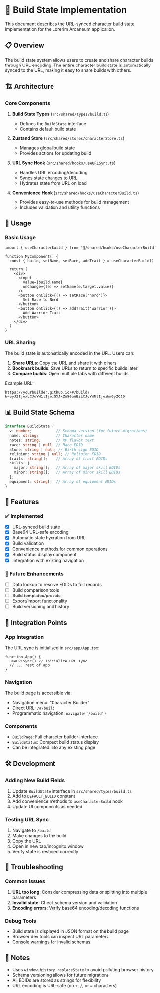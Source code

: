 # 🏹 Build State Implementation

This document describes the URL-synced character build state implementation for the Lorerim Arcaneum application.

## 📋 Overview

The build state system allows users to create and share character builds through URL encoding. The entire character build state is automatically synced to the URL, making it easy to share builds with others.

## 🏗️ Architecture

### Core Components

1. **Build State Types** (`src/shared/types/build.ts`)
   - Defines the `BuildState` interface
   - Contains default build state

2. **Zustand Store** (`src/shared/stores/characterStore.ts`)
   - Manages global build state
   - Provides actions for updating build

3. **URL Sync Hook** (`src/shared/hooks/useURLSync.ts`)
   - Handles URL encoding/decoding
   - Syncs state changes to URL
   - Hydrates state from URL on load

4. **Convenience Hook** (`src/shared/hooks/useCharacterBuild.ts`)
   - Provides easy-to-use methods for build management
   - Includes validation and utility functions

## 🔧 Usage

### Basic Usage

```tsx
import { useCharacterBuild } from '@/shared/hooks/useCharacterBuild'

function MyComponent() {
  const { build, setName, setRace, addTrait } = useCharacterBuild()
  
  return (
    <div>
      <input 
        value={build.name} 
        onChange={(e) => setName(e.target.value)} 
      />
      <button onClick={() => setRace('nord')}>
        Set Race to Nord
      </button>
      <button onClick={() => addTrait('warrior')}>
        Add Warrior Trait
      </button>
    </div>
  )
}
```

### URL Sharing

The build state is automatically encoded in the URL. Users can:

1. **Share URLs**: Copy the URL and share it with others
2. **Bookmark builds**: Save URLs to return to specific builds later
3. **Compare builds**: Open multiple tabs with different builds

Example URL:
```
https://yourbuilder.github.io/#/build?b=eyJ2IjoxLCJuYW1lIjoiQXJkZW50aWEiLCJyYWNlIjoibm9yZCJ9
```

## 📊 Build State Schema

```ts
interface BuildState {
  v: number;           // Schema version (for future migrations)
  name: string;        // Character name
  notes: string;       // RP flavor text
  race: string | null; // Race EDID
  stone: string | null; // Birth sign EDID
  religion: string | null; // Religion EDID
  traits: string[];    // Array of trait EDIDs
  skills: {
    major: string[];   // Array of major skill EDIDs
    minor: string[];   // Array of minor skill EDIDs
  };
  equipment: string[]; // Array of equipment EDIDs
}
```

## 🎯 Features

### ✅ Implemented

- [x] URL-synced build state
- [x] Base64 URL-safe encoding
- [x] Automatic state hydration from URL
- [x] Build validation
- [x] Convenience methods for common operations
- [x] Build status display component
- [x] Integration with existing navigation

### 🚧 Future Enhancements

- [ ] Data lookup to resolve EDIDs to full records
- [ ] Build comparison tools
- [ ] Build templates/presets
- [ ] Export/import functionality
- [ ] Build versioning and history

## 🔗 Integration Points

### App Integration

The URL sync is initialized in `src/app/App.tsx`:

```tsx
function App() {
  useURLSync() // Initialize URL sync
  // ... rest of app
}
```

### Navigation

The build page is accessible via:
- Navigation menu: "Character Builder"
- Direct URL: `/#/build`
- Programmatic navigation: `navigate('/build')`

### Components

- `BuildPage`: Full character builder interface
- `BuildStatus`: Compact build status display
- Can be integrated into any existing page

## 🛠️ Development

### Adding New Build Fields

1. Update `BuildState` interface in `src/shared/types/build.ts`
2. Add to `DEFAULT_BUILD` constant
3. Add convenience methods to `useCharacterBuild` hook
4. Update UI components as needed

### Testing URL Sync

1. Navigate to `/build`
2. Make changes to the build
3. Copy the URL
4. Open in new tab/incognito window
5. Verify state is restored correctly

## 🐛 Troubleshooting

### Common Issues

1. **URL too long**: Consider compressing data or splitting into multiple parameters
2. **Invalid state**: Check schema version and validation
3. **Encoding errors**: Verify base64 encoding/decoding functions

### Debug Tools

- Build state is displayed in JSON format on the build page
- Browser dev tools can inspect URL parameters
- Console warnings for invalid schemas

## 📝 Notes

- Uses `window.history.replaceState` to avoid polluting browser history
- Schema versioning allows for future migrations
- All EDIDs are stored as strings for flexibility
- URL encoding is URL-safe (no `+`, `/`, or `=` characters) 